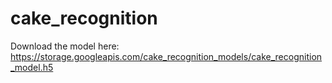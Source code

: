 # cake_recognition

Download the model here: 
https://storage.googleapis.com/cake_recognition_models/cake_recognition_model.h5
